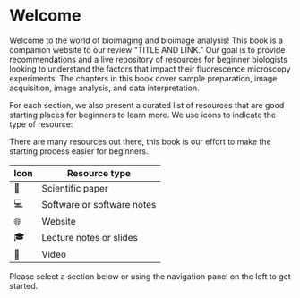 # Welcome

Welcome to the world of bioimaging and bioimage analysis! This book is a companion website to our review "TITLE AND LINK." Our goal is to provide recommendations and a live repository of resources for beginner biologists looking to understand the factors that impact their fluorescence microscopy experiments. The chapters in this book cover sample preparation, image acquisition, image analysis, and data interpretation.

For each section, we also present a curated list of resources that are good starting places for beginners to learn more. We use icons to indicate the type of resource:


There are many resources out there, this book is our effort to make the starting process easier for beginners.

| Icon | Resource type              |
|------|----------------------------|
|   📄  | Scientific paper           |
|   💻  | Software or software notes |
|   🌐  | Website                    |
|   🎓  | Lecture notes or slides    |
|   🎥  | Video                      |

Please select a section below or using the navigation panel on the left to get started.

```{tableofcontents}
```
